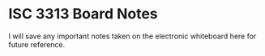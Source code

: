 # ISC 3313 Board Notes

I will save any important notes taken on the electronic whiteboard here for future reference. 
